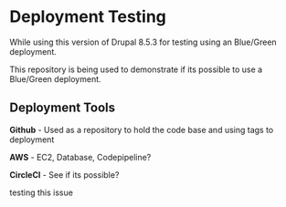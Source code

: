 # Deployment Testing

While using this version of Drupal 8.5.3 for testing using an Blue/Green deployment.

 This repository is being used to demonstrate if its possible to use a Blue/Green deployment.

## Deployment Tools 

**Github** - Used as a repository to hold the code base and using tags to deployment

**AWS** - EC2, Database, Codepipeline?

**CircleCI** - See if its possible? 

testing this issue

   

